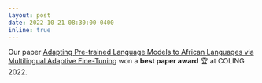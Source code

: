```yaml
---
layout: post
date: 2022-10-21 08:30:00-0400
inline: true
---
```


Our paper [Adapting Pre-trained Language Models to African Languages via Multilingual Adaptive Fine-Tuning](https://aclanthology.org/2022.coling-1.382/) won a **best paper award** :trophy: at COLING 2022.
